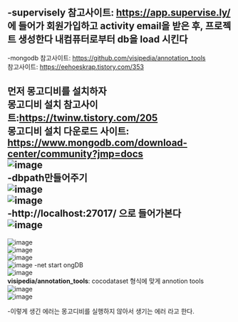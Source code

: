 -supervisely 
참고사이트: https://app.supervise.ly/ 에 들어가 회원가입하고 activity email을 받은 후, 프로젝트 생성한다
내컴퓨터로부터 db을 load 시킨다
---------------------------------------------------------------------------------------------
-mongodb
참고사이트: https://github.com/visipedia/annotation_tools  
참고사이트: https://eehoeskrap.tistory.com/353  
  
먼저 몽고디비를 설치하자  
몽고디비 설치 참고사이트:https://twinw.tistory.com/205  
몽고디비 설치 다운로드 사이트: https://www.mongodb.com/download-center/community?jmp=docs  
![image](https://user-images.githubusercontent.com/56099627/75798426-e75a2900-5db9-11ea-850c-0b34c1dd0c67.png)  
-dbpath만들어주기  
![image](https://user-images.githubusercontent.com/56099627/75800491-00b0a480-5dbd-11ea-993f-c85d0b4bc9d0.png)  
![image](https://user-images.githubusercontent.com/56099627/75800641-3f465f00-5dbd-11ea-8189-07fc4e60f349.png)  
-http://localhost:27017/ 으로 들어가본다  
![image](https://user-images.githubusercontent.com/56099627/75801318-46ba3800-5dbe-11ea-8e26-2d1be2e23949.png) 
-  
![image](https://user-images.githubusercontent.com/56099627/75804074-cf3ad780-5dc2-11ea-8827-f5f2ff64fe96.png)  
![image](https://user-images.githubusercontent.com/56099627/75804166-ed083c80-5dc2-11ea-927e-eb62b154cc69.png)  
![image](https://user-images.githubusercontent.com/56099627/75804253-08734780-5dc3-11ea-99ee-d1d308240753.png)  
![image](https://user-images.githubusercontent.com/56099627/75804337-23de5280-5dc3-11ea-8bd0-10eef5768f0b.png)
-net start ongDB  
![image](https://user-images.githubusercontent.com/56099627/75805720-af58e300-5dc5-11ea-8606-1232ef02ca9a.png)  
**visipedia/annotation_tools**: cocodataset 형식에 맞게 annotion tools  
![image](https://user-images.githubusercontent.com/56099627/75790404-81b46f80-5dae-11ea-83a2-f9d981d0d84b.png)  
![image](https://user-images.githubusercontent.com/56099627/75790459-985ac680-5dae-11ea-8a87-63eeb27ee601.png)


 
 -이렇게 생긴 에러는 몽고디비를 실행하지 않아서 생기는 에러 라고 한다.

